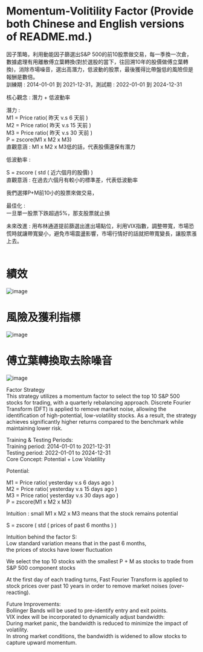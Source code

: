 # Momentum-Volitility Factor (Provide both Chinese and English versions of README.md.)


因子策略，利用動能因子篩選出S&P 500的前10股票做交易，每一季換一次倉，數據處理有用離散傅立葉轉換(對於選股的當下，往回溯10年的股價做傅立葉轉換)，消除市場噪音，選出高潛力，低波動的股票，最後獲得比帶盤低的風險但是報酬是數倍。<br>
訓練期 : 2014-01-01 到 2021-12-31，測試期 : 2022-01-01 到 2024-12-31<br>

核心觀念 : 潛力 + 低波動率<br>

潛力 : <br>
M1 = Price ratio( 昨天 v.s  6   天前 )<br>
M2 = Price ratio( 昨天 v.s  15 天前 )<br>
M3 = Price ratio( 昨天 v.s  30 天前 )<br>
P = zscore(M1 x M2 x M3)<br>
直觀意涵 : M1 x M2 x M3低的話，代表股價還保有潛力<br>

低波動率 : <br>

S = zscore ( std ( 近六個月的股價) )<br>
直觀意涵 : 在過去六個月有較小的標準差，代表低波動率<br>

我們選擇P+M前10小的股票來做交易，<br>

最佳化 : <br>
一旦單一股票下跌超過5%，那支股票就止損<br>





未來改進 : ﻿用布林通道提前篩選出進出場點位，利用VIX指數，調整帶寬，市場恐慌時就讓帶寬變小，避免市場震盪影響，市場行情好的話就把帶寬變長，讓股票漲上去。<br><br>

# 績效
![image](https://github.com/user-attachments/assets/53da4577-1136-4560-8832-64f95dfe5693)

# 風險及獲利指標
![image](https://github.com/user-attachments/assets/81e64f5c-3142-48a2-bdbd-1920d57a2b9a)

# 傅立葉轉換取去除噪音
![image](https://github.com/user-attachments/assets/d3df5312-d238-4cac-9ed1-5a03e618a473)




Factor Strategy<br>
This strategy utilizes a momentum factor to select the top 10 S&P 500 stocks for trading, with a quarterly rebalancing approach. Discrete Fourier Transform (DFT) is applied to remove market noise, allowing the identification of high-potential, low-volatility stocks. As a result, the strategy achieves significantly higher returns compared to the benchmark while maintaining lower risk.<br>

Training & Testing Periods:<br>
Training period: 2014-01-01 to 2021-12-31<br>
Testing period: 2022-01-01 to 2024-12-31<br>
Core Concept: Potential + Low Volatility<br>

Potential:<br>

M1 = Price ratio( yesterday v.s  6   days ago )<br>
M2 = Price ratio( yesterday v.s  15 days ago )<br>
M3 = Price ratio( yesterday v.s  30 days ago )<br>
P = zscore(M1 x M2 x M3)<br>


Intuition : small M1 x M2 x M3 means that the stock remains potential<br>


S = zscore ( std ( prices of past 6 months ) )<br>

Intuition behind the factor S: <br>
Low standard variation means that in the past 6 months,<br>
the prices of stocks have lower fluctuation <br>

We select the top 10 stocks with the smallest P + M as stocks to trade from S&P 500 component stocks<br>



At the first day of each trading turns, Fast Fourier Transform is applied to<br>
stock prices over past 10 years in order to remove market noises (over-reacting).<br>


Future Improvements:<br>
Bollinger Bands will be used to pre-identify entry and exit points.<br>
VIX index will be incorporated to dynamically adjust bandwidth:<br>
During market panic, the bandwidth is reduced to minimize the impact of volatility.<br>
In strong market conditions, the bandwidth is widened to allow stocks to capture upward momentum.<br>









